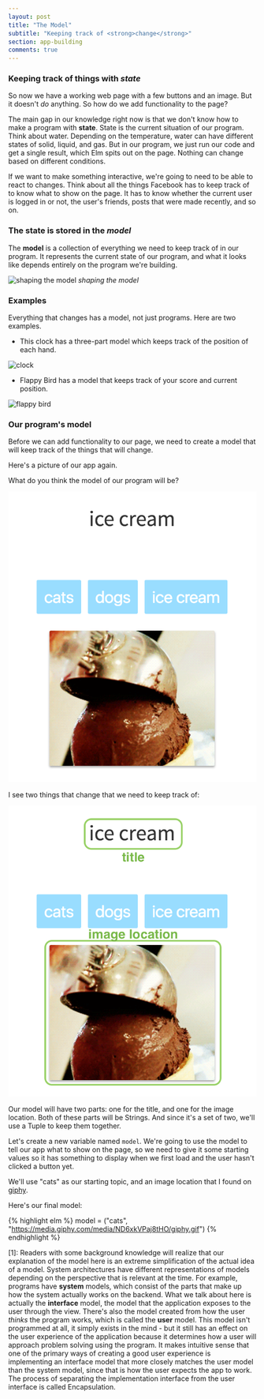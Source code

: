 ```yaml
---
layout: post
title: "The Model"
subtitle: "Keeping track of <strong>change</strong>"
section: app-building
comments: true
---
```


### Keeping track of things with *state*

So now we have a working web page with a few buttons and an image. But it doesn't *do* anything. So how do we add functionality to the page?

The main gap in our knowledge right now is that we don't know how to make a program with **state**. State is the current situation of our program. Think about water. Depending on the temperature, water can have different states of solid, liquid, and gas. But in our program, we just run our code and get a single result, which Elm spits out on the page. Nothing can change based on different conditions.

If we want to make something interactive, we're going to need to be able to react to changes. Think about all the things Facebook has to keep track of to know what to show on the page. It has to know whether the current user is logged in or not, the user's friends, posts that were made recently, and so on.

### The state is stored in the *model*

The **model** is a collection of everything we need to keep track of in our program. It represents the current state of our program, and what it looks like depends entirely on the program we're building.

![shaping the model](https://media.giphy.com/media/TTRmmgPTOBgJ2/giphy.gif)
*shaping the model*

### Examples

Everything that changes has a model, not just programs. Here are two examples.

* This clock has a three-part model which keeps track of the position of each hand.

![clock](https://media.giphy.com/media/A1JvmPZHW5zLW/giphy.gif)

* Flappy Bird has a model that keeps track of your score and current position.

![flappy bird](https://media.giphy.com/media/euuaA2cwLEUuI/giphy.gif)

### Our program's model

Before we can add functionality to our page, we need to create a model that will keep track of the things that will change.

Here's a picture of our app again.

What do you think the model of our program will be?

![app](images/app-mvu.png)

I see two things that change that we need to keep track of:

![model](images/app-mvu-model.png)

Our model will have two parts: one for the title, and one for the image location. Both of these parts will be Strings. And since it's a set of two, we'll use a Tuple to keep them together.

Let's create a new variable named `model`. We're going to use the model to tell our app what to show on the page, so we need to give it some starting values so it has something to display when we first load and the user hasn't clicked a button yet.

We'll use "cats" as our starting topic, and an image location that I found on [giphy](http://www.giphy.com).

Here's our final model:

{% highlight elm %}
model = ("cats", "https://media.giphy.com/media/ND6xkVPaj8tHO/giphy.gif")
{% endhighlight %}

[1]: Readers with some background knowledge will realize that our explanation of the model here is an extreme simplification of the actual idea of a model. System architectures have different representations of models depending on the perspective that is relevant at the time. For example, programs have **system** models, which consist of the parts that make up how the system actually works on the backend. What we talk about here is actually the **interface** model, the model that the application exposes to the user through the view. There's also the model created from how the user *thinks* the program works, which is called the **user** model. This model isn't programmed at all, it simply exists in the mind - but it still has an effect on the user experience of the application because it determines how a user will approach problem solving using the program. It makes intuitive sense that one of the primary ways of creating a good user experience is implementing an interface model that more closely matches the user model than the system model, since that is how the user expects the app to work. The process of separating the implementation interface from the user interface is called Encapsulation.
